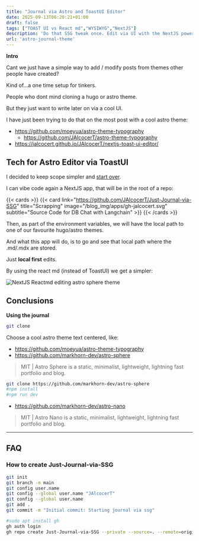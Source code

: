 ```yaml
---
title: "Journal via Astro and ToastUI Editor"
date: 2025-09-13T06:20:21+01:00
draft: false
tags: ["TOAST UI vs React md","WYSIWYG","NextJS"]
description: 'Do that SSG tweak once. Edit via UI with the NextJS powered JustJournalviaSSG.'
url: 'astro-journal-theme'
---
```



**Intro**

Cant we just have a simple way to add / modify posts from themes other people have created?

Kind of...a one time setup for tinkers.

People who dont mind cloning a hugo or astro theme.

But they just want to write later on via a cool UI.

I have just been trying to do that on the most post with a cool astro theme:

* https://github.com/moeyua/astro-theme-typography
    * https://github.com/JAlcocerT/astro-theme-typography
* https://jalcocert.github.io/JAlcocerT/nextjs-toast-ui-editor/


## Tech for Astro Editor via ToastUI

I decided to keep scope simpler and [start over](#how-to-create-just-journal-via-ssg).

I can vibe code again a NextJS app, that will be in the root of a repo:

{{< cards >}}
  {{< card link="https://github.com/JAlcocerT/Just-Journal-via-SSG" title="Scrapping" image="/blog_img/apps/gh-jalcocert.svg" subtitle="Source Code for DB Chat with Langchain" >}}
{{< /cards >}}

Then, as part of the environment variables, we will have the local path to one of our favourite hugo/astro themes.

And what this app will do, is to go and see that local path where the .md/.mdx are stored.

Just **local first** edits.


By using the react md (instead of ToastUI) we get a simpler:

![NextJS Reactmd editing astro sphere theme](/blog_img/web/nextjs-admin/journal-nextjs-admin-reactmd.png)



## Conclusions

**Using the journal**

```sh
git clone
```


Choose a cool astro theme text centered, like:

* https://github.com/moeyua/astro-theme-typography
* https://github.com/markhorn-dev/astro-sphere

> MIT | Astro Sphere is a static, minimalist, lightweight, lightning fast portfolio and blog.

```sh
git clone https://github.com/markhorn-dev/astro-sphere
#npm install
#npm run dev
```

* https://github.com/markhorn-dev/astro-nano

> MIT | Astro Nano is a static, minimalist, lightweight, lightning fast portfolio and blog.






---

## FAQ

### How to create Just-Journal-via-SSG

```sh
git init
git branch -m main
git config user.name
git config --global user.name "JAlcocerT"
git config --global user.name
git add .
git commit -m "Initial commit: Starting journal via ssg"

#sudo apt install gh
gh auth login
gh repo create Just-Journal-via-SSG --private --source=. --remote=origin --push
```
